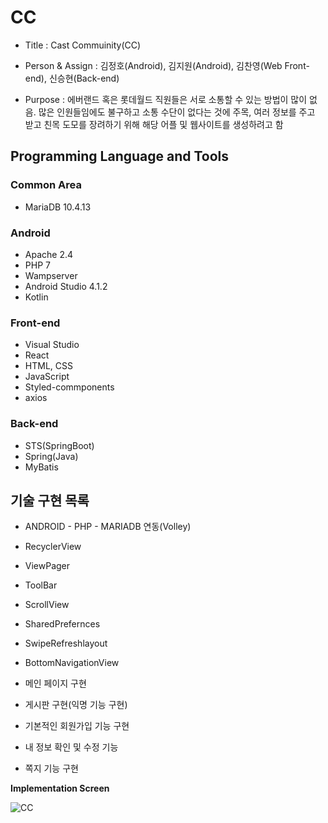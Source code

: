 # CC
- Title : Cast Commuinity(CC)

- Person & Assign : 김정호(Android), 김지원(Android), 김찬영(Web Front-end), 신승현(Back-end)

- Purpose : 에버랜드 혹은 롯데월드 직원들은 서로 소통할 수 있는 방법이 많이 없음.
많은 인원들임에도 불구하고 소통 수단이 없다는 것에 주목, 여러 정보를 주고 받고
친목 도모를 장려하기 위해 해당 어플 및 웹사이트를 생성하려고 함

## Programming Language and Tools

### Common Area
- MariaDB 10.4.13

### Android
- Apache 2.4
- PHP 7
- Wampserver
- Android Studio 4.1.2
- Kotlin

### Front-end
- Visual Studio
- React
- HTML, CSS
- JavaScript
- Styled-commponents
- axios

### Back-end
- STS(SpringBoot)
- Spring(Java)
- MyBatis


## 기술 구현 목록

- ANDROID - PHP - MARIADB 연동(Volley)
- RecyclerView
- ViewPager
- ToolBar
- ScrollView
- SharedPrefernces
- SwipeRefreshlayout
- BottomNavigationView

- 메인 페이지 구현
- 게시판 구현(익명 기능 구현)
- 기본적인 회원가입 기능 구현
- 내 정보 확인 및 수정 기능
- 쪽지 기능 구현


**Implementation Screen**

![CC](https://user-images.githubusercontent.com/85336456/126779614-0e3213e3-b5f1-4d48-b31d-d211dd33ea4a.jpg)


